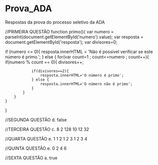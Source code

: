 # Prova_ADA
Respostas da prova do processo seletivo da ADA

//PRIMEIRA QUESTÃO
function primo(){
    var numero = parseInt(document.getElementById('numero').value);
    var resposta = document.getElementById('resposta');
    var divisores=0;
    
if (numero <= 0){
    resposta.innerHTML = 'Não é possível verificar se este número é primo.';
} else {
        for(var count=1 ; count<=numero ; count++){
            if(numero % count == 0){
                divisores++;
            
                if(divisores==2){
                    resposta.innerHTML='O número é primo';
                } else {
                    resposta.innerHTML='O número não é primo';
                }
            }
        }
    }
}

//SEGUNDA QUESTÃO
d. false

//TERCEIRA QUESTÃO
c. 8 2 128 10 12 32

//QUARTA QUESTÃO
e. 1 1 2 1 2 3 1 2 3 4

//QUINTA QUESTÃO
e. 0 2 4 6

//SEXTA QUESTÃO 
a. true
